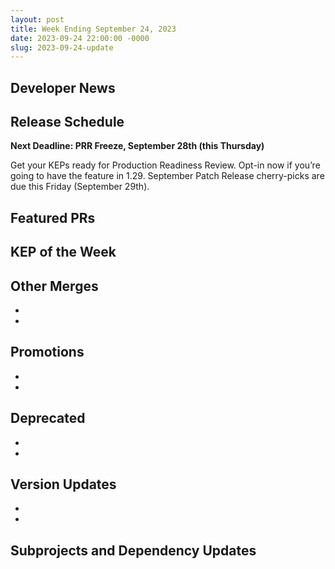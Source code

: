 ```yaml
---
layout: post
title: Week Ending September 24, 2023
date: 2023-09-24 22:00:00 -0000
slug: 2023-09-24-update
---
```


## Developer News


## Release Schedule

**Next Deadline: PRR Freeze, September 28th (this Thursday)**

Get your KEPs ready for Production Readiness Review. Opt-in now if you’re going to have the feature in 1.29.
September Patch Release cherry-picks are due this Friday (September 29th).

## Featured PRs


## KEP of the Week


## Other Merges
*
*


## Promotions
*
*


## Deprecated
*
*


## Version Updates
*
*

## Subprojects and Dependency Updates

